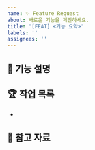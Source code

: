 ```yaml
---
name: ✨ Feature Request
about: 새로운 기능을 제안하세요.
title: "[FEAT] <기능 요약>"
labels: ''
assignees: ''
---
```


<!-- 이슈이름은 '[컨벤션] 기능이름' 으로 통일해주세요.
 ex. [FEAT] searchPublicCourse -->
 

## 🚀 기능 설명
<!-- 어떤 기능이 필요한지 설명해주세요. -->


## 🏆 작업 목록
<!-- 이 기능이 추가되면 어떤 이점이 있나요? -->
-

## 🔗 참고 자료
<!-- 참고한 자료가 있나요? -->
